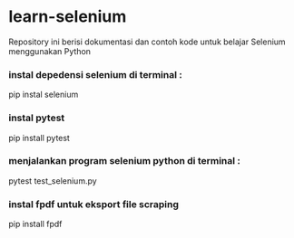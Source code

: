 # learn-selenium
Repository ini berisi dokumentasi dan contoh kode untuk belajar Selenium menggunakan Python 

### instal depedensi selenium di terminal :
pip instal selenium

### instal pytest
pip install pytest

### menjalankan program selenium python di terminal :
pytest test_selenium.py

### instal fpdf untuk eksport file scraping
pip install fpdf
